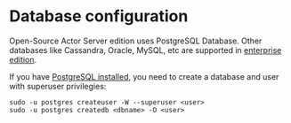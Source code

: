 # Database configuration

Open-Source Actor Server edition uses PostgreSQL Database. Other databases like Cassandra, Oracle, MySQL, etc are supported in [enterprise edition](https://actor.im/platform/enterprise).

If you have [PostgreSQL installed](install-psql.md), you need to create a database and user with superuser privilegies:

```
sudo -u postgres createuser -W --superuser <user>
sudo -u postgres createdb <dbname> -O <user>
```
